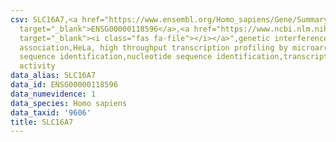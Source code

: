 ```yaml
---
csv: SLC16A7,<a href="https://www.ensembl.org/Homo_sapiens/Gene/Summary?db=core;g=ENSG00000118596"
  target="_blank">ENSG00000118596</a>,<a href="https://www.ncbi.nlm.nih.gov/pubmed/17216044"
  target="_blank"><i class="fas fa-file"></i></a>",genetic interference,functional
  association,HeLa, high throughput transcription profiling by microarray,nucleotide
  sequence identification,nucleotide sequence identification,transcriptional regulation,down-regulates
  activity
data_alias: SLC16A7
data_id: ENSG00000118596
data_numevidence: 1
data_species: Homo sapiens
data_taxid: '9606'
title: SLC16A7
---
```


